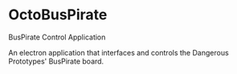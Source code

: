 # OctoBusPirate

BusPirate Control Application

An electron application that interfaces and controls the Dangerous Prototypes' BusPirate board.